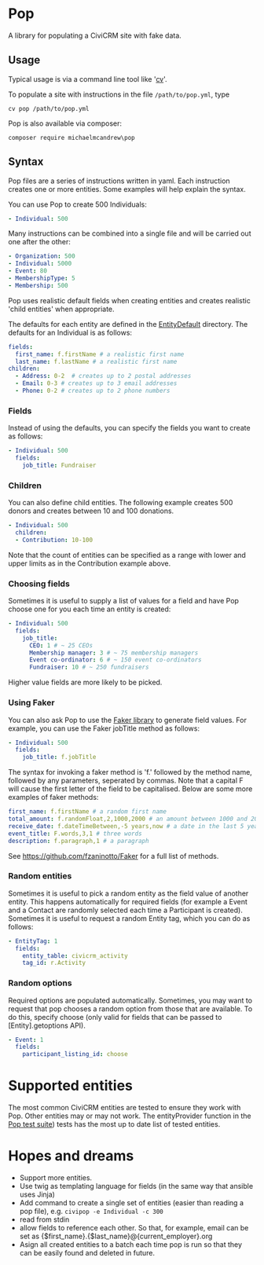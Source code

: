 # Pop

A library for populating a CiviCRM site with fake data.

## Usage

Typical usage is via a command line tool like '[cv](https://github.com/civicrm/cv)'.

To populate a site with instructions in the file `/path/to/pop.yml`, type

```
cv pop /path/to/pop.yml
```

Pop is also available via composer:

`composer require michaelmcandrew\pop`

## Syntax

Pop files are a series of instructions written in yaml. Each instruction creates
one or more entities. Some examples will help explain the syntax.

You can use Pop to create 500 Individuals:

```yaml
- Individual: 500
```

Many instructions can be combined into a single file and will be carried out one after the other:

```yaml
- Organization: 500
- Individual: 5000
- Event: 80
- MembershipType: 5
- Membership: 500
```

Pop uses realistic default fields when creating entities and creates realistic  'child entities' when appropriate.

The defaults for each entity are defined in the [EntityDefault](src/Pop/EntityDefault) directory. The defaults for an Individual is as follows:

```yaml
fields:
  first_name: f.firstName # a realistic first name
  last_name: f.lastName # a realistic first name
children:
  - Address: 0-2  # creates up to 2 postal addresses
  - Email: 0-3 # creates up to 3 email addresses
  - Phone: 0-2 # creates up to 2 phone numbers
```

### Fields

Instead of using the defaults, you can specify the fields you want to create as follows:

```yaml
- Individual: 500
  fields:
    job_title: Fundraiser
```

### Children

You can also define child entities. The following example creates 500 donors and creates between 10 and 100 donations.

```yaml
- Individual: 500
  children:
  - Contribution: 10-100
```

Note that the count of entities can be specified as a range with lower and upper limits as in the Contribution example above.

### Choosing fields

Sometimes it is useful to supply a list of values for a field and have Pop choose one for you each time an entity is created:

```yaml
- Individual: 500
  fields:
    job_title:
      CEO: 1 # ~ 25 CEOs
      Membership manager: 3 # ~ 75 membership managers
      Event co-ordinator: 6 # ~ 150 event co-ordinators
      Fundraiser: 10 # ~ 250 fundraisers
```

Higher value fields are more likely to be picked.

### Using Faker

You can also ask Pop to use the [Faker library](https://github.com/fzaninotto/Faker) to generate field values. For example, you can use the Faker jobTitle method as follows:

```yaml
- Individual: 500
  fields:
    job_title: f.jobTitle
```

The syntax for invoking a faker method is 'f.' followed by the method name,
followed by any parameters, seperated by commas. Note that a capital F will
cause the first letter of the field to be capitalised. Below are some more examples of faker methods:

```yaml
first_name: f.firstName # a random first name
total_amount: f.randomFloat,2,1000,2000 # an amount between 1000 and 2000
receive_date: f.dateTimeBetween,-5 years,now # a date in the last 5 years
event_title: F.words,3,1 # three words
description: f.paragraph,1 # a paragraph
```

See https://github.com/fzaninotto/Faker for a full list of methods.

### Random entities

Sometimes it is useful to pick a random entity as the field value of another entity. This happens automatically for required fields (for example a Event and a Contact are randomly selected each time a Participant is created). Sometimes it is useful to request a random Entity tag, which you can do as follows:

```yaml
- EntityTag: 1
  fields:
    entity_table: civicrm_activity
    tag_id: r.Activity
```

### Random options

Required options are populated automatically. Sometimes, you may want to request that pop chooses a random option from those that are available. To do this, specify choose (only valid for fields that can be passed to [Entity].getoptions API).

```yaml
- Event: 1
  fields:
    participant_listing_id: choose
```

# Supported entities

The most common CiviCRM entities are tested to ensure they work with Pop. Other entities may or may not work. The entityProvider function in the [Pop test suite](https://github.com/michaelmcandrew/cv/blob/pop/tests/Command/PopCommandTest.php)) tests has the most up to date list of tested entities.

# Hopes and dreams

* Support more entities.
* Use twig as templating language for fields (in the same way that ansible uses Jinja)
* Add command to create a single set of entities (easier than reading a pop file), e.g. `civipop -e Individual -c 300`
* read from stdin
* allow fields to reference each other. So that, for example, email can be set as {$first_name}.{$last_name}@{current_employer}.org
* Asign all created entities to a batch each time pop is run so that they can be easily found and deleted in future.
